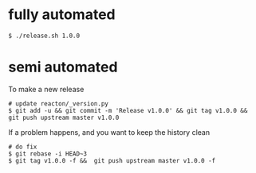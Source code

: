 
# fully automated

    $ ./release.sh 1.0.0

# semi automated
To make a new release
```
# update reacton/_version.py
$ git add -u && git commit -m 'Release v1.0.0' && git tag v1.0.0 && git push upstream master v1.0.0
```


If a problem happens, and you want to keep the history clean
```
# do fix
$ git rebase -i HEAD~3
$ git tag v1.0.0 -f &&  git push upstream master v1.0.0 -f
```
